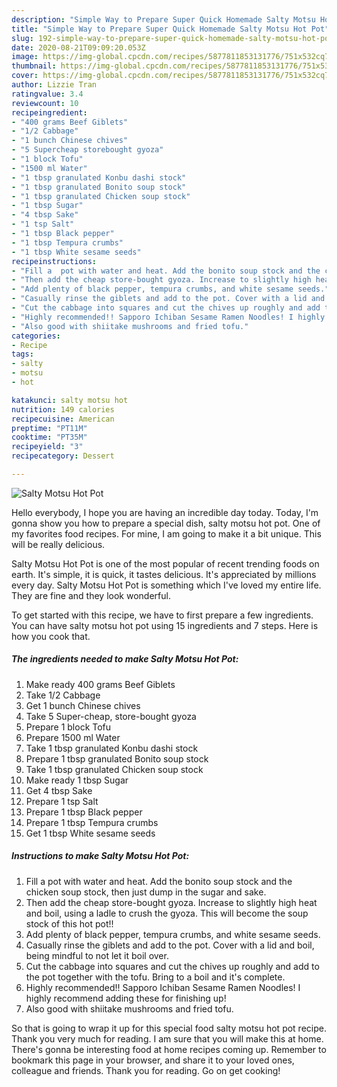 ```yaml
---
description: "Simple Way to Prepare Super Quick Homemade Salty Motsu Hot Pot"
title: "Simple Way to Prepare Super Quick Homemade Salty Motsu Hot Pot"
slug: 192-simple-way-to-prepare-super-quick-homemade-salty-motsu-hot-pot
date: 2020-08-21T09:09:20.053Z
image: https://img-global.cpcdn.com/recipes/5877811853131776/751x532cq70/salty-motsu-hot-pot-recipe-main-photo.jpg
thumbnail: https://img-global.cpcdn.com/recipes/5877811853131776/751x532cq70/salty-motsu-hot-pot-recipe-main-photo.jpg
cover: https://img-global.cpcdn.com/recipes/5877811853131776/751x532cq70/salty-motsu-hot-pot-recipe-main-photo.jpg
author: Lizzie Tran
ratingvalue: 3.4
reviewcount: 10
recipeingredient:
- "400 grams Beef Giblets"
- "1/2 Cabbage"
- "1 bunch Chinese chives"
- "5 Supercheap storebought gyoza"
- "1 block Tofu"
- "1500 ml Water"
- "1 tbsp granulated Konbu dashi stock"
- "1 tbsp granulated Bonito soup stock"
- "1 tbsp granulated Chicken soup stock"
- "1 tbsp Sugar"
- "4 tbsp Sake"
- "1 tsp Salt"
- "1 tbsp Black pepper"
- "1 tbsp Tempura crumbs"
- "1 tbsp White sesame seeds"
recipeinstructions:
- "Fill a  pot with water and heat. Add the bonito soup stock and the chicken soup stock, then just dump in the sugar and sake."
- "Then add the cheap store-bought gyoza. Increase to slightly high heat and boil, using a ladle to crush the gyoza. This will become the soup stock of this hot pot!!"
- "Add plenty of black pepper, tempura crumbs, and white sesame seeds."
- "Casually rinse the giblets and add to the pot. Cover with a lid and boil, being mindful to not let it boil over."
- "Cut the cabbage into squares and cut the chives up roughly and add to the pot together with the tofu. Bring to a boil and it&#39;s complete."
- "Highly recommended!! Sapporo Ichiban Sesame Ramen Noodles! I highly recommend adding these for finishing up!"
- "Also good with shiitake mushrooms and fried tofu."
categories:
- Recipe
tags:
- salty
- motsu
- hot

katakunci: salty motsu hot 
nutrition: 149 calories
recipecuisine: American
preptime: "PT11M"
cooktime: "PT35M"
recipeyield: "3"
recipecategory: Dessert

---
```



![Salty Motsu Hot Pot](https://img-global.cpcdn.com/recipes/5877811853131776/751x532cq70/salty-motsu-hot-pot-recipe-main-photo.jpg)

Hello everybody, I hope you are having an incredible day today. Today, I'm gonna show you how to prepare a special dish, salty motsu hot pot. One of my favorites food recipes. For mine, I am going to make it a bit unique. This will be really delicious.

Salty Motsu Hot Pot is one of the most popular of recent trending foods on earth. It's simple, it is quick, it tastes delicious. It's appreciated by millions every day. Salty Motsu Hot Pot is something which I've loved my entire life. They are fine and they look wonderful.




To get started with this recipe, we have to first prepare a few ingredients. You can have salty motsu hot pot using 15 ingredients and 7 steps. Here is how you cook that.

<!--inarticleads1-->

##### The ingredients needed to make Salty Motsu Hot Pot:

1. Make ready 400 grams Beef Giblets
1. Take 1/2 Cabbage
1. Get 1 bunch Chinese chives
1. Take 5 Super-cheap, store-bought gyoza
1. Prepare 1 block Tofu
1. Prepare 1500 ml Water
1. Take 1 tbsp granulated Konbu dashi stock
1. Prepare 1 tbsp granulated Bonito soup stock
1. Take 1 tbsp granulated Chicken soup stock
1. Make ready 1 tbsp Sugar
1. Get 4 tbsp Sake
1. Prepare 1 tsp Salt
1. Prepare 1 tbsp Black pepper
1. Prepare 1 tbsp Tempura crumbs
1. Get 1 tbsp White sesame seeds




<!--inarticleads2-->

##### Instructions to make Salty Motsu Hot Pot:

1. Fill a  pot with water and heat. Add the bonito soup stock and the chicken soup stock, then just dump in the sugar and sake.
1. Then add the cheap store-bought gyoza. Increase to slightly high heat and boil, using a ladle to crush the gyoza. This will become the soup stock of this hot pot!!
1. Add plenty of black pepper, tempura crumbs, and white sesame seeds.
1. Casually rinse the giblets and add to the pot. Cover with a lid and boil, being mindful to not let it boil over.
1. Cut the cabbage into squares and cut the chives up roughly and add to the pot together with the tofu. Bring to a boil and it&#39;s complete.
1. Highly recommended!! Sapporo Ichiban Sesame Ramen Noodles! I highly recommend adding these for finishing up!
1. Also good with shiitake mushrooms and fried tofu.




So that is going to wrap it up for this special food salty motsu hot pot recipe. Thank you very much for reading. I am sure that you will make this at home. There's gonna be interesting food at home recipes coming up. Remember to bookmark this page in your browser, and share it to your loved ones, colleague and friends. Thank you for reading. Go on get cooking!
